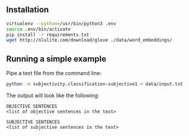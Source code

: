 Installation
------------

```bash
virtualenv --python=/usr/bin/python3 .env 
source .env/bin/activate 
pip install -r requirements.txt
wget http://nlulite.com/download/glove ./data/word_embeddings/
```

Running a simple example
------------------------

Pipe a text file from the command line: 
```bash
python -m subjectivity.classification-subjective1 < data/input.txt
```

The output will look like the following:
```text
OBJECTIVE SENTENCES
<list of objective sentences in the text>

SUBJECTIVE SENTENCES
<list of subjective sentences in the text>
```

